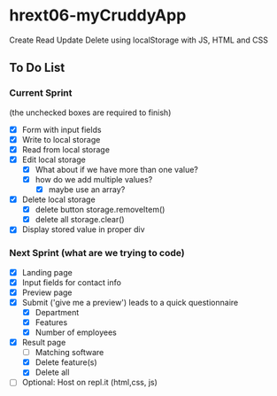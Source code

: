# hrext06-myCruddyApp
Create Read Update Delete using localStorage with JS, HTML and CSS


## To Do List

### Current Sprint
(the unchecked boxes are required to finish)
- [x] Form with input fields
- [x] Write to local storage
- [x] Read from local storage
- [x] Edit local storage
    - [x] What about if we have more than one value?
    - [x] how do we add multiple values?
        - [x] maybe use an array?

- [x] Delete local storage
    - [x] delete button storage.removeItem()
    - [x] delete all storage.clear()
- [x] Display stored value in proper div

### Next Sprint (what are we trying to code)

- [x] Landing page
- [x] Input fields for contact info
- [x] Preview page
- [x] Submit ('give me a preview') leads to a quick questionnaire
  - [x] Department
  - [x] Features
  - [x] Number of employees
- [x] Result page
  - [ ] Matching software
  - [x] Delete feature(s)
  - [x] Delete all

- [ ] Optional: Host on repl.it (html,css, js)
